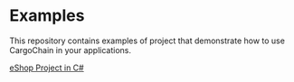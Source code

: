 # Examples

This repository contains examples of project that demonstrate how to use CargoChain in your applications.

[eShop Project in C#](https://github.com/CargoChain/Examples/tree/main/CSharp/eShop)
